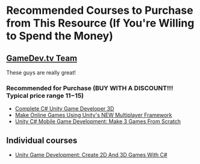 # Recommended Courses to Purchase from This Resource (If You're Willing to Spend the Money)

## [GameDev.tv Team](https://www.udemy.com/course/unityrpg/?couponCode=THANKSLEARNER24#instructor-3)
These guys are really great!  

### Recommended for Purchase (BUY WITH A DISCOUNT!!! Typical price range $11-$15)
- [Complete C# Unity Game Developer 3D](https://www.udemy.com/course/unitycourse2/?couponCode=THANKSLEARNER24)
- [Make Online Games Using Unity's NEW Multiplayer Framework](https://www.udemy.com/course/unity-multiplayer-netcode/?couponCode=THANKSLEARNER24)
- [Unity C# Mobile Game Development: Make 3 Games From Scratch](https://www.udemy.com/course/unity-mobile/?couponCode=THANKSLEARNER24)

## Individual courses
- [Unity Game Development: Create 2D And 3D Games With C#](https://www.udemy.com/course/unity-game-development-create-2d-and-3d-games-with-c/?couponCode=THANKSLEARNER24)